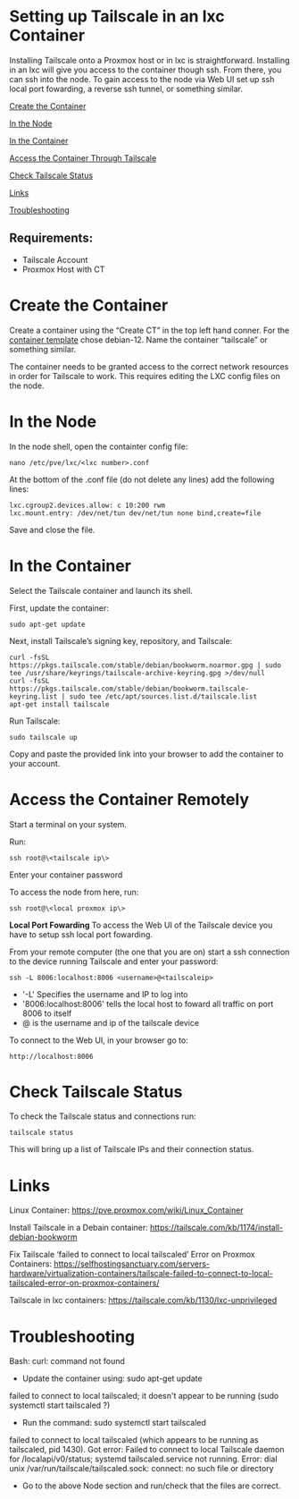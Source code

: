 # Setting up Tailscale in an lxc Container 
Installing Tailscale onto a Proxmox host or in lxc is straightforward. Installing in an lxc will give you access to the container though ssh. From there, you can ssh into the node. To gain access to the node via Web UI set up ssh local port fowarding, a reverse ssh tunnel, or something similar.

[Create the Container](#Create-the-Container)

[In the Node](#In-the-Node)

[In the Container](#In-the-Container)

[Access the Container Through Tailscale](#Access-the-Container-Remotely)

[Check Tailscale Status](#Check-Tailscale-Status)

[Links](#Links)

[Troubleshooting](#Troubleshooting)


## Requirements:
- Tailscale Account
- Proxmox Host with CT

# Create the Container
Create a container using the “Create CT” in the top left hand conner. For the [container template](https://pve.proxmox.com/wiki/Linux_Container) chose debian-12. Name the container “tailscale” or something similar.

The container needs to be granted access to the correct network resources in order for Tailscale to work. This requires editing the LXC config files on the node.

# In the Node
In the node shell, open the containter config file:

```
nano /etc/pve/lxc/<lxc number>.conf
```

At the bottom of the .conf file (do not delete any lines) add the following lines:

```
lxc.cgroup2.devices.allow: c 10:200 rwm
lxc.mount.entry: /dev/net/tun dev/net/tun none bind,create=file
```

Save and close the file.

# In the Container
Select the Tailscale container and launch its shell.

First, update the container:

```
sudo apt-get update
```

Next, install Tailscale’s signing key, repository, and Tailscale:

```
curl -fsSL https://pkgs.tailscale.com/stable/debian/bookworm.noarmor.gpg | sudo tee /usr/share/keyrings/tailscale-archive-keyring.gpg >/dev/null
curl -fsSL https://pkgs.tailscale.com/stable/debian/bookworm.tailscale-keyring.list | sudo tee /etc/apt/sources.list.d/tailscale.list
apt-get install tailscale
```

Run Tailscale:

```
sudo tailscale up
```

Copy and paste the provided link into your browser to add the container to your account.

# Access the Container Remotely
Start a terminal on your system.

Run:

```
ssh root@\<tailscale ip\>
```

Enter your container password 

To access the node from here, run:

```
ssh root@\<local proxmox ip\>
```

**Local Port Fowarding**
To access the Web UI of the Tailscale device you have to setup ssh local port fowarding.

From your remote computer (the one that you are on) start a ssh connection to the device running Tailscale and enter your password:

```
ssh -L 8006:localhost:8006 <username>@<tailscaleip>
```
  - '-L' Specifies the username and IP to log into
  - '8006:localhost:8006' tells the local host to foward all traffic on port 8006 to itself
  - <username>@<tailscaleip> is the username and ip of the tailscale device

To connect to the Web UI, in your browser go to:

```
http://localhost:8006
```

# Check Tailscale Status
To check the Tailscale status and connections run:

```
tailscale status
```

This will bring up a list of Tailscale IPs and their connection status.

# Links 
Linux Container: https://pve.proxmox.com/wiki/Linux_Container

Install Tailscale in a Debain container: https://tailscale.com/kb/1174/install-debian-bookworm

Fix Tailscale ‘failed to connect to local tailscaled’ Error on Proxmox Containers: https://selfhostingsanctuary.com/servers-hardware/virtualization-containers/tailscale-failed-to-connect-to-local-tailscaled-error-on-proxmox-containers/

Tailscale in lxc containers: https://tailscale.com/kb/1130/lxc-unprivileged

# Troubleshooting
Bash: curl: command not found
- Update the container using: sudo apt-get update

failed to connect to local tailscaled; it doesn't appear to be running (sudo systemctl start tailscaled ?)
- Run the command: sudo systemctl start tailscaled

failed to connect to local tailscaled (which appears to be running as tailscaled, pid 1430). Got error: Failed to connect to local Tailscale daemon for /localapi/v0/status; systemd tailscaled.service not running. Error: dial unix /var/run/tailscale/tailscaled.sock: connect: no such file or directory
- Go to the above Node section and run/check that the files are correct.
